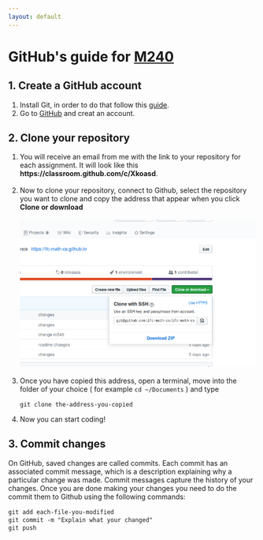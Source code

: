 ```yaml
---
layout: default
---
```



# GitHub's guide for <a href="index.html">M240</a>

## 1. Create a GitHub account
1. Install Git, in order to do that follow this <a href="https://git-scm.com/book/en/v2/Getting-Started-Installing-Git">guide</a>.
2. Go to <a href="https://github.com">GitHub</a> and creat an account.


## 2. Clone your repository

<ol>
<li>
You will receive an email from me with the link to your repository for each assignment. 
It will look like this <b>https://classroom.github.com/c/Xkoasd</b>.<br/><br/>
</li>
<li>Now to clone your repository, connect to Github, select the repository you want to clone and copy the address that appear when you click <b>Clone or download</b>
<br/><br/>
<img src="fig1.png" width="600px" class="img-fluid rounded mx-auto d-block" alt="Responsive image">
<br/><br/>
</li>
<li>Once you have copied this address, open a terminal, move into the folder of your choice 
( for example <code class="language-bash">cd ~/Documents</code> ) and type

<pre class="command-line"><code class="language-bash">git clone the-address-you-copied</code></pre>
</li>
<li> Now you can start coding!
</li>
</ol> 


## 3. Commit changes
On GitHub, saved changes are called commits. Each commit has an associated commit message, which is a description explaining why a particular change was made. 
Commit messages capture the history of your changes.
Once you are done making your changes you need to do the commit them to Github using the following commands:
<pre class="command-line"><code class="language-bash">git add each-file-you-modified
git commit -m "Explain what your changed"
git push</code></pre>